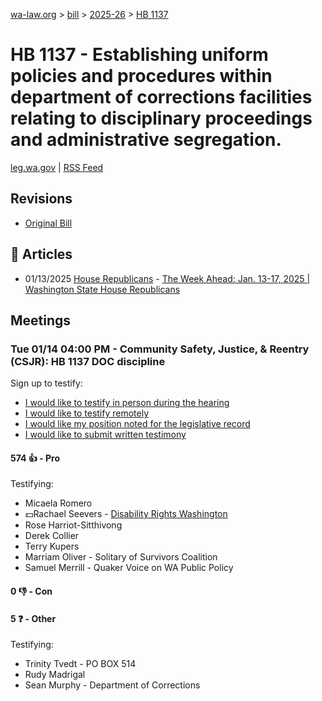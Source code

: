 [wa-law.org](/) > [bill](/bill/) > [2025-26](/bill/2025-26/) > [HB 1137](/bill/2025-26/hb/1137/)

# HB 1137 - Establishing uniform policies and procedures within department of corrections facilities relating to disciplinary proceedings and administrative segregation.
[leg.wa.gov](https://app.leg.wa.gov/billsummary?BillNumber=1137&Year=2025&Initiative=false) | [RSS Feed](./rss.xml)

## Revisions
* [Original Bill](1/)

## 📰 Articles
* 01/13/2025 [House Republicans](/org/house_republicans/) - [The Week Ahead: Jan. 13-17, 2025 | Washington State House Republicans](https://houserepublicans.wa.gov/week/the-week-ahead-jan-13-17-2025/#:~:text=HB%201137)

## Meetings
### Tue 01/14 04:00 PM - Community Safety, Justice, & Reentry (CSJR): HB 1137 DOC discipline
Sign up to testify:
* [I would like to testify in person during the hearing](https://app.leg.wa.gov/csi/Testifier/Add?chamber=House&mId=32366&aId=161064&caId=24635&tId=1)
* [I would like to testify remotely](https://app.leg.wa.gov/csi/Testifier/Add?chamber=House&mId=32366&aId=161064&caId=24635&tId=2)
* [I would like my position noted for the legislative record](https://app.leg.wa.gov/csi/Testifier/Add?chamber=House&mId=32366&aId=161064&caId=24635&tId=3)
* [I would like to submit written testimony](https://app.leg.wa.gov/csi/Testifier/Add?chamber=House&mId=32366&aId=161064&caId=24635&tId=4)

#### 574 👍 - Pro
Testifying:
* Micaela Romero
* 💵Rachael Seevers - [Disability Rights Washington](/org/disability_rights_washington/)
* Rose Harriot-Sitthivong
* Derek Collier
* Terry Kupers
* Marriam Oliver - Solitary of Survivors Coalition
* Samuel Merrill - Quaker Voice on WA Public Policy

#### 0 👎 - Con

#### 5 ❓ - Other
Testifying:
* Trinity Tvedt - PO BOX 514
* Rudy Madrigal
* Sean Murphy - Department of Corrections
